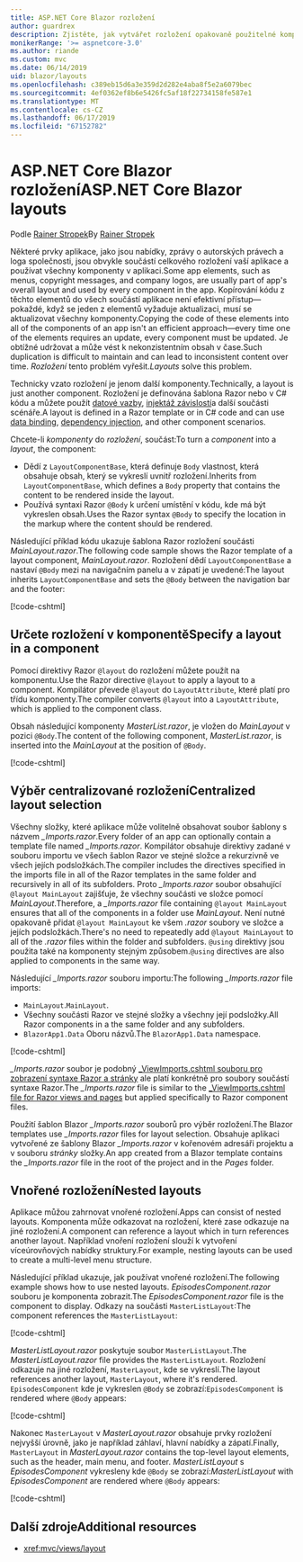 ```yaml
---
title: ASP.NET Core Blazor rozložení
author: guardrex
description: Zjistěte, jak vytvářet rozložení opakovaně použitelné komponenty pro Blazor aplikace.
monikerRange: '>= aspnetcore-3.0'
ms.author: riande
ms.custom: mvc
ms.date: 06/14/2019
uid: blazor/layouts
ms.openlocfilehash: c389eb15d6a3e359d2d282e4aba8f5e2a6079bec
ms.sourcegitcommit: 4ef0362ef8b6e5426fc5af18f22734158fe587e1
ms.translationtype: MT
ms.contentlocale: cs-CZ
ms.lasthandoff: 06/17/2019
ms.locfileid: "67152782"
---
```

# <a name="aspnet-core-blazor-layouts"></a><span data-ttu-id="557fc-103">ASP.NET Core Blazor rozložení</span><span class="sxs-lookup"><span data-stu-id="557fc-103">ASP.NET Core Blazor layouts</span></span>

<span data-ttu-id="557fc-104">Podle [Rainer Stropek](https://www.timecockpit.com)</span><span class="sxs-lookup"><span data-stu-id="557fc-104">By [Rainer Stropek](https://www.timecockpit.com)</span></span>

<span data-ttu-id="557fc-105">Některé prvky aplikace, jako jsou nabídky, zprávy o autorských právech a loga společnosti, jsou obvykle součástí celkového rozložení vaší aplikace a používat všechny komponenty v aplikaci.</span><span class="sxs-lookup"><span data-stu-id="557fc-105">Some app elements, such as menus, copyright messages, and company logos, are usually part of app's overall layout and used by every component in the app.</span></span> <span data-ttu-id="557fc-106">Kopírování kódu z těchto elementů do všech součástí aplikace není efektivní přístup&mdash;pokaždé, když se jeden z elementů vyžaduje aktualizaci, musí se aktualizovat všechny komponenty.</span><span class="sxs-lookup"><span data-stu-id="557fc-106">Copying the code of these elements into all of the components of an app isn't an efficient approach&mdash;every time one of the elements requires an update, every component must be updated.</span></span> <span data-ttu-id="557fc-107">Je obtížné udržovat a může vést k nekonzistentním obsah v čase.</span><span class="sxs-lookup"><span data-stu-id="557fc-107">Such duplication is difficult to maintain and can lead to inconsistent content over time.</span></span> <span data-ttu-id="557fc-108">*Rozložení* tento problém vyřešit.</span><span class="sxs-lookup"><span data-stu-id="557fc-108">*Layouts* solve this problem.</span></span>

<span data-ttu-id="557fc-109">Technicky vzato rozložení je jenom další komponenty.</span><span class="sxs-lookup"><span data-stu-id="557fc-109">Technically, a layout is just another component.</span></span> <span data-ttu-id="557fc-110">Rozložení je definována šablona Razor nebo v C# kódu a můžete použít [datové vazby](xref:blazor/components#data-binding), [injektáž závislostí](xref:blazor/dependency-injection)a další součásti scénáře.</span><span class="sxs-lookup"><span data-stu-id="557fc-110">A layout is defined in a Razor template or in C# code and can use [data binding](xref:blazor/components#data-binding), [dependency injection](xref:blazor/dependency-injection), and other component scenarios.</span></span>

<span data-ttu-id="557fc-111">Chcete-li *komponenty* do *rozložení*, součást:</span><span class="sxs-lookup"><span data-stu-id="557fc-111">To turn a *component* into a *layout*, the component:</span></span>

* <span data-ttu-id="557fc-112">Dědí z `LayoutComponentBase`, která definuje `Body` vlastnost, která obsahuje obsah, který se vykreslí uvnitř rozložení.</span><span class="sxs-lookup"><span data-stu-id="557fc-112">Inherits from `LayoutComponentBase`, which defines a `Body` property that contains the content to be rendered inside the layout.</span></span>
* <span data-ttu-id="557fc-113">Používá syntaxi Razor `@Body` k určení umístění v kódu, kde má být vykreslen obsah.</span><span class="sxs-lookup"><span data-stu-id="557fc-113">Uses the Razor syntax `@Body` to specify the location in the markup where the content should be rendered.</span></span>

<span data-ttu-id="557fc-114">Následující příklad kódu ukazuje šablona Razor rozložení součásti *MainLayout.razor*.</span><span class="sxs-lookup"><span data-stu-id="557fc-114">The following code sample shows the Razor template of a layout component, *MainLayout.razor*.</span></span> <span data-ttu-id="557fc-115">Rozložení dědí `LayoutComponentBase` a nastaví `@Body` mezi na navigačním panelu a v zápatí je uvedené:</span><span class="sxs-lookup"><span data-stu-id="557fc-115">The layout inherits `LayoutComponentBase` and sets the `@Body` between the navigation bar and the footer:</span></span>

[!code-cshtml[](layouts/sample_snapshot/3.x/MainLayout.razor?highlight=1,13)]

## <a name="specify-a-layout-in-a-component"></a><span data-ttu-id="557fc-116">Určete rozložení v komponentě</span><span class="sxs-lookup"><span data-stu-id="557fc-116">Specify a layout in a component</span></span>

<span data-ttu-id="557fc-117">Pomocí direktivy Razor `@layout` do rozložení můžete použít na komponentu.</span><span class="sxs-lookup"><span data-stu-id="557fc-117">Use the Razor directive `@layout` to apply a layout to a component.</span></span> <span data-ttu-id="557fc-118">Kompilátor převede `@layout` do `LayoutAttribute`, které platí pro třídu komponenty.</span><span class="sxs-lookup"><span data-stu-id="557fc-118">The compiler converts `@layout` into a `LayoutAttribute`, which is applied to the component class.</span></span>

<span data-ttu-id="557fc-119">Obsah následující komponenty *MasterList.razor*, je vložen do *MainLayout* v pozici `@Body`.</span><span class="sxs-lookup"><span data-stu-id="557fc-119">The content of the following component, *MasterList.razor*, is inserted into the *MainLayout* at the position of `@Body`.</span></span>

[!code-cshtml[](layouts/sample_snapshot/3.x/MasterList.razor?highlight=1)]

## <a name="centralized-layout-selection"></a><span data-ttu-id="557fc-120">Výběr centralizované rozložení</span><span class="sxs-lookup"><span data-stu-id="557fc-120">Centralized layout selection</span></span>

<span data-ttu-id="557fc-121">Všechny složky, které aplikace může volitelně obsahovat soubor šablony s názvem *_Imports.razor*.</span><span class="sxs-lookup"><span data-stu-id="557fc-121">Every folder of an app can optionally contain a template file named *_Imports.razor*.</span></span> <span data-ttu-id="557fc-122">Kompilátor obsahuje direktivy zadané v souboru importu ve všech šablon Razor ve stejné složce a rekurzivně ve všech jejích podsložkách.</span><span class="sxs-lookup"><span data-stu-id="557fc-122">The compiler includes the directives specified in the imports file in all of the Razor templates in the same folder and recursively in all of its subfolders.</span></span> <span data-ttu-id="557fc-123">Proto *_Imports.razor* soubor obsahující `@layout MainLayout` zajišťuje, že všechny součásti ve složce pomocí *MainLayout*.</span><span class="sxs-lookup"><span data-stu-id="557fc-123">Therefore, a *_Imports.razor* file containing `@layout MainLayout` ensures that all of the components in a folder use *MainLayout*.</span></span> <span data-ttu-id="557fc-124">Není nutné opakovaně přidat `@layout MainLayout` ke všem *.razor* soubory ve složce a jejích podsložkách.</span><span class="sxs-lookup"><span data-stu-id="557fc-124">There's no need to repeatedly add `@layout MainLayout` to all of the *.razor* files within the folder and subfolders.</span></span> <span data-ttu-id="557fc-125">`@using` direktivy jsou použita také na komponenty stejným způsobem.</span><span class="sxs-lookup"><span data-stu-id="557fc-125">`@using` directives are also applied to components in the same way.</span></span>

<span data-ttu-id="557fc-126">Následující *_Imports.razor* souboru importu:</span><span class="sxs-lookup"><span data-stu-id="557fc-126">The following *_Imports.razor* file imports:</span></span>

* <span data-ttu-id="557fc-127">`MainLayout`.</span><span class="sxs-lookup"><span data-stu-id="557fc-127">`MainLayout`.</span></span>
* <span data-ttu-id="557fc-128">Všechny součásti Razor ve stejné složky a všechny její podsložky.</span><span class="sxs-lookup"><span data-stu-id="557fc-128">All Razor components in a the same folder and any subfolders.</span></span>
* <span data-ttu-id="557fc-129">`BlazorApp1.Data` Oboru názvů.</span><span class="sxs-lookup"><span data-stu-id="557fc-129">The `BlazorApp1.Data` namespace.</span></span>
 
[!code-cshtml[](layouts/sample_snapshot/3.x/_Imports.razor)]

<span data-ttu-id="557fc-130">*_Imports.razor* soubor je podobný [_ViewImports.cshtml souboru pro zobrazení syntaxe Razor a stránky](xref:mvc/views/layout#importing-shared-directives) ale platí konkrétně pro soubory součástí syntaxe Razor.</span><span class="sxs-lookup"><span data-stu-id="557fc-130">The *_Imports.razor* file is similar to the [_ViewImports.cshtml file for Razor views and pages](xref:mvc/views/layout#importing-shared-directives) but applied specifically to Razor component files.</span></span>

<span data-ttu-id="557fc-131">Použití šablon Blazor *_Imports.razor* souborů pro výběr rozložení.</span><span class="sxs-lookup"><span data-stu-id="557fc-131">The Blazor templates use *_Imports.razor* files for layout selection.</span></span> <span data-ttu-id="557fc-132">Obsahuje aplikaci vytvořené ze šablony Blazor *_Imports.razor* v kořenovém adresáři projektu a v souboru *stránky* složky.</span><span class="sxs-lookup"><span data-stu-id="557fc-132">An app created from a Blazor template contains the *_Imports.razor* file in the root of the project and in the *Pages* folder.</span></span>

## <a name="nested-layouts"></a><span data-ttu-id="557fc-133">Vnořené rozložení</span><span class="sxs-lookup"><span data-stu-id="557fc-133">Nested layouts</span></span>

<span data-ttu-id="557fc-134">Aplikace můžou zahrnovat vnořené rozložení.</span><span class="sxs-lookup"><span data-stu-id="557fc-134">Apps can consist of nested layouts.</span></span> <span data-ttu-id="557fc-135">Komponenta může odkazovat na rozložení, které zase odkazuje na jiné rozložení.</span><span class="sxs-lookup"><span data-stu-id="557fc-135">A component can reference a layout which in turn references another layout.</span></span> <span data-ttu-id="557fc-136">Například vnoření rozložení slouží k vytvoření víceúrovňových nabídky struktury.</span><span class="sxs-lookup"><span data-stu-id="557fc-136">For example, nesting layouts can be used to create a multi-level menu structure.</span></span>

<span data-ttu-id="557fc-137">Následující příklad ukazuje, jak používat vnořené rozložení.</span><span class="sxs-lookup"><span data-stu-id="557fc-137">The following example shows how to use nested layouts.</span></span> <span data-ttu-id="557fc-138">*EpisodesComponent.razor* souboru je komponenta zobrazit.</span><span class="sxs-lookup"><span data-stu-id="557fc-138">The *EpisodesComponent.razor* file is the component to display.</span></span> <span data-ttu-id="557fc-139">Odkazy na součásti `MasterListLayout`:</span><span class="sxs-lookup"><span data-stu-id="557fc-139">The component references the `MasterListLayout`:</span></span>

[!code-cshtml[](layouts/sample_snapshot/3.x/EpisodesComponent.razor?highlight=1)]

<span data-ttu-id="557fc-140">*MasterListLayout.razor* poskytuje soubor `MasterListLayout`.</span><span class="sxs-lookup"><span data-stu-id="557fc-140">The *MasterListLayout.razor* file provides the `MasterListLayout`.</span></span> <span data-ttu-id="557fc-141">Rozložení odkazuje na jiné rozložení, `MasterLayout`, kde se vykreslí.</span><span class="sxs-lookup"><span data-stu-id="557fc-141">The layout references another layout, `MasterLayout`, where it's rendered.</span></span> <span data-ttu-id="557fc-142">`EpisodesComponent` kde je vykreslen `@Body` se zobrazí:</span><span class="sxs-lookup"><span data-stu-id="557fc-142">`EpisodesComponent` is rendered where `@Body` appears:</span></span>

[!code-cshtml[](layouts/sample_snapshot/3.x/MasterListLayout.razor?highlight=1,9)]

<span data-ttu-id="557fc-143">Nakonec `MasterLayout` v *MasterLayout.razor* obsahuje prvky rozložení nejvyšší úrovně, jako je například záhlaví, hlavní nabídky a zápatí.</span><span class="sxs-lookup"><span data-stu-id="557fc-143">Finally, `MasterLayout` in *MasterLayout.razor* contains the top-level layout elements, such as the header, main menu, and footer.</span></span> <span data-ttu-id="557fc-144">*MasterListLayout* s *EpisodesComponent* vykresleny kde `@Body` se zobrazí:</span><span class="sxs-lookup"><span data-stu-id="557fc-144">*MasterListLayout* with *EpisodesComponent* are rendered where `@Body` appears:</span></span>

[!code-cshtml[](layouts/sample_snapshot/3.x/MasterLayout.razor?highlight=6)]

## <a name="additional-resources"></a><span data-ttu-id="557fc-145">Další zdroje</span><span class="sxs-lookup"><span data-stu-id="557fc-145">Additional resources</span></span>

* <xref:mvc/views/layout>
